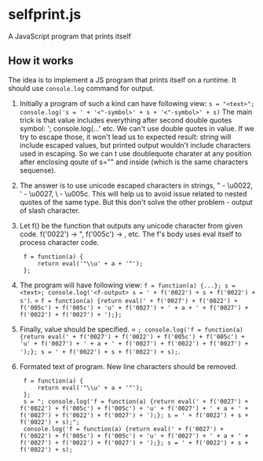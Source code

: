 selfprint.js
=============================

A JavaScript program that prints itself

How it works
------------

The idea is to implement a JS program that prints itself on a runtime. It should use `console.log` command for output.

1. Initially a program of such a kind can have following view: `s = "<text>"; console.log('s = ' + '<"-symbol>' + s + '<"-symbol>' + s)`
   The main trick is that <text> value includes everything after second double quotes symbol: '; console.log(...' etc.
   We can't use double quotes in <text> value. If we try to escape those, it won't lead us to expected result: <text> string will include escaped values, but printed output wouldn't include characters used in escaping. So we can
   t use doublequote charater at any position after enclosing qoute of s="<text>" and inside <text> (which is the same characters sequense).
   
2. The answer is to use unicode escaped characters in strings, " - \u0022, ' - \u0027, \ - \u005c. This will help us to avoid issue related to nested quotes of the same type. But this don't solve the other problem - output of slash character.

3. Let f() be the function that outputs any unicode character from given code. f('0022') -> ", f('005c') -> \, etc. The f's body uses eval itself to process character code.

        f = function(a) {
            return eval('"\\u' + a + '"');
        };

4. The program will have following view: `f = function(a) {...}; s = <text>; console.log('<f-output> s = ' + f('0022') + s + f('0022') + s')`.
   <f-output> = `f = function(a) {return eval(' + f('0027') + f('0022') + f('005c') + f('005c') + 'u' + f('0027') + ' + a + ' + f('0027') + f('0022') + f('0027') + ');};`
   
5. Finally, <text> value should be specified.
    <text> = `; console.log('f = function(a) {return eval(' + f('0027') + f('0022') + f('005c') + f('005c') + 'u' + f('0027') + ' + a + ' + f('0027') + f('0022') + f('0027') + ');}; s = ' + f('0022') + s + f('0022') + s);`.
   
6. Formated text of program. New line characters should be removed.

        f = function(a) {
            return eval('"\\u' + a + '"');
        };
        s = "; console.log('f = function(a) {return eval(' + f('0027') + f('0022') + f('005c') + f('005c') + 'u' + f('0027') + ' + a + ' + f('0027') + f('0022') + f('0027') + ');}; s = ' + f('0022') + s + f('0022') + s);";
        console.log('f = function(a) {return eval(' + f('0027') + f('0022') + f('005c') + f('005c') + 'u' + f('0027') + ' + a + ' + f('0027') + f('0022') + f('0027') + ');}; s = ' + f('0022') + s + f('0022') + s);
 
    
